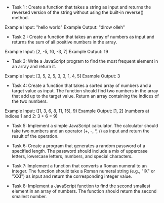 * Task 1 : Create a function that takes a string as input and returns the reversed version of the string without using the built-in reverse() method. 

Example Input: "hello world" Example Output: "dlrow olleh"


* Task 2 : Create a function that takes an array of numbers as input and returns the sum of all positive numbers in the array. 

Example Input: [2, -5, 10, -3, 7] Example Output: 19


* Task 3: Write a JavaScript program to find the most frequent element in an array and return it. 

Example Input: [3, 5, 2, 5, 3, 3, 1, 4, 5] Example Output: 3


* Task 4: Create a function that takes a sorted array of numbers and a target value as input. The function should find two numbers in the array that add up to the target value. Return an array containing the indices of the two numbers.

 Example Input: ([1, 3, 6, 8, 11, 15], 9) Example Output: [1, 2] (numbers at indices 1 and 2: 3 + 6 = 9)


* Task 5: Implement a simple JavaScript calculator. The calculator should take two numbers and an operator (+, -, *, /) as input and return the result of the operation.


* Task 6: Create a program that generates a random password of a specified length. The password should include a mix of uppercase letters, lowercase letters, numbers, and special characters.


* Task 7: Implement a function that converts a Roman numeral to an integer. The function should take a Roman numeral string (e.g., "IX" or "XXI") as input and return the corresponding integer value.


* Task 8: Implement a JavaScript function to find the second smallest element in an array of numbers. The function should return the second smallest number.
